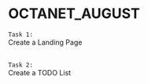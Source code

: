 # OCTANET_AUGUST

`Task 1:` <br>
Create a Landing Page <br><br>

`Task 2:` <br>
Create a TODO List <br><br>
